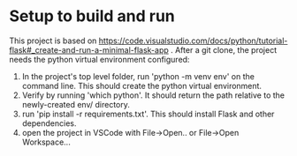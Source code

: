 # Setup to build and run
This project is based on https://code.visualstudio.com/docs/python/tutorial-flask#_create-and-run-a-minimal-flask-app . After a git clone, the project needs the python virtual environment configured:
1. In the project's top level folder, run 'python -m venv env' on the command line. This should create the python virtual environment. 
2. Verify by running 'which python'. It should return the path relative to the newly-created env/ directory.
3. run 'pip install -r requirements.txt'. This should install Flask and other dependencies.
4. open the project in VSCode with File->Open.. or File->Open Workspace...